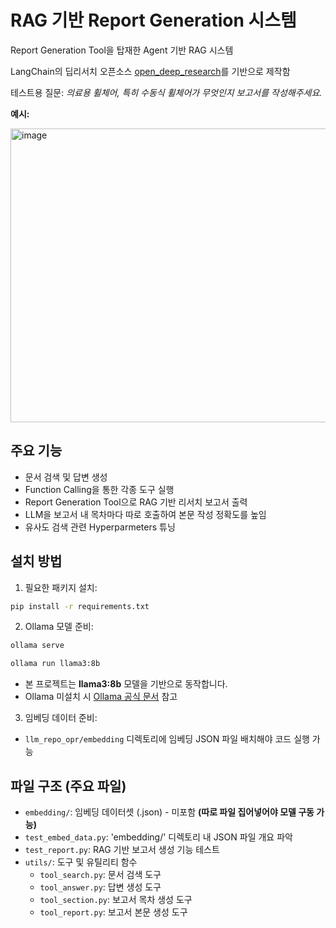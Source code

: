 # RAG 기반 Report Generation 시스템

Report Generation Tool을 탑재한 Agent 기반 RAG 시스템

LangChain의 딥리서치 오픈소스 [open\_deep\_research](https://github.com/langchain-ai/open_deep_research)를 기반으로 제작함


테스트용 질문: *의료용 휠체어, 특히 수동식 휠체어가 무엇인지 보고서를 작성해주세요.*

**예시:**

<img width="626" height="470" alt="image" src="https://github.com/user-attachments/assets/b96bc400-f01a-4da8-b479-72bb62c9e581" />




## 주요 기능

- 문서 검색 및 답변 생성
- Function Calling을 통한 각종 도구 실행
- Report Generation Tool으로 RAG 기반 리서치 보고서 출력
- LLM을 보고서 내 목차마다 따로 호출하여 본문 작성 정확도를 높임
- 유사도 검색 관련 Hyperparmeters 튜닝




## 설치 방법

1. 필요한 패키지 설치:
```bash
pip install -r requirements.txt
```

2. Ollama 모델 준비:

```bash
ollama serve
```

```bash
ollama run llama3:8b
```

* 본 프로젝트는 **llama3:8b** 모델을 기반으로 동작합니다.
* Ollama 미설치 시 [Ollama 공식 문서](https://ollama.com/) 참고

3. 임베딩 데이터 준비:

* `llm_repo_opr/embedding` 디렉토리에 임베딩 JSON 파일 배치해야 코드 실행 가능




## 파일 구조 (주요 파일)

- `embedding/`: 임베딩 데이터셋 (.json) - 미포함   **(따로 파일 집어넣어야 모델 구동 가능)**
- `test_embed_data.py`: 'embedding/' 디렉토리 내 JSON 파일 개요 파악
- `test_report.py`: RAG 기반 보고서 생성 기능 테스트
- `utils/`: 도구 및 유틸리티 함수
  - `tool_search.py`: 문서 검색 도구
  - `tool_answer.py`: 답변 생성 도구
  - `tool_section.py`: 보고서 목차 생성 도구
  - `tool_report.py`: 보고서 본문 생성 도구
